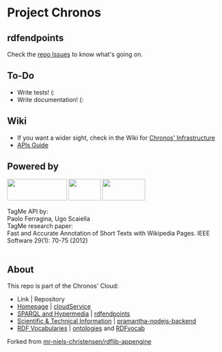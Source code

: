 # Project Chronos
## rdfendpoints

Check the [repo Issues](https://github.com/SpaceAppsXploration/rdfendpoints/issues) to know what's going on.

## To-Do
* Write tests! (:
* Write documentation! (:

## Wiki
* If you want a wider sight, check in the Wiki for [Chronos' Infrastructure](https://github.com/SpaceAppsXploration/rdfendpoints/wiki/Architecture)
* [APIs Guide](https://github.com/SpaceAppsXploration/rdfendpoints/wiki/API-Guide:-REST-and-SPARQL)


## Powered by 
<img src="https://www.jetbrains.com/pycharm/docs/logo_pycharm.png" height="50" width="140" >
<img src="http://www.faviki.com/img/dbpedia_powered.gif" height="50" width="75" >
<img src="http://acube.di.unipi.it/wp-content/uploads/2011/07/powered_by_tagme.png" height="50" width="100" >

TagMe API by:<br/>
Paolo Ferragina, Ugo Scaiella<br/>
TagMe research paper:<br/>
Fast and Accurate Annotation of Short Texts with Wikipedia Pages. IEEE Software 29(1): 70-75 (2012)
<br/><br/>

## About
This repo is part of the Chronos' Cloud:
* Link  | Repository  
* [Homepage](http://www.projectchronos.eu)  | [cloudService](https://github.com/SpaceAppsXploration/clouService)
* [SPARQL and Hypermedia](http://hypermedia.projectchronos.eu) | [rdfendpoints](https://github.com/SpaceAppsXploration/rdfendpoints)
* [Scientific & Technical Information](http://taxonomy.projectchronos.eu)  | [pramantha-nodejs-backend](https://github.com/SpaceAppsXploration/pramantha-nodejs-backend)
* [RDF Vocabularies](http://ontology.projectchronos.eu)  | [ontologies](https://github.com/SpaceAppsXploration/ontologies) and [RDFvocab](https://github.com/SpaceAppsXploration/RDFvocab)  


Forked from [mr-niels-christensen/rdflib-appengine](https://github.com/mr-niels-christensen/rdflib-appengine)
